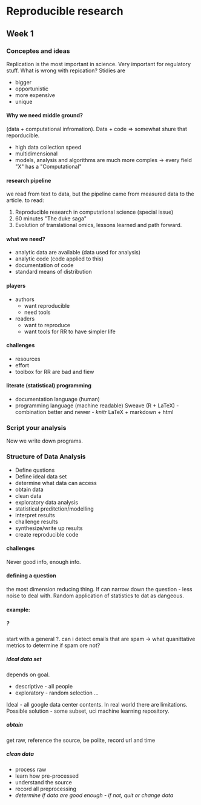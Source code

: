 # Reproducible research
## Week 1
### Conceptes and ideas
Replication is the most important in science. Very important for regulatory stuff.
What is wrong with repication?
Stidies are 
- bigger
- opportunistic
- more expensive
- unique
#### Why we need middle ground?
(data + computational infromation). Data + code => somewhat shure that reporducible.
- high data collection speed
- multidimensional
- models, analysis and algorithms are much more comples -> every field "X" has a "Computational"

#### research pipeline
we read from text to data, but the pipeline came from measured data to the article.
to read:
1. Reproducible research in computational science (special issue)
2. 60 minutes "The duke saga"
3. Evolution of translational omics, lessons learned and path forward.

#### what we need?
- analytic data are available (data used for analysis)
- analytic code (code applied to this)
- documentation of code
- standard means of distribution

#### players
- authors
  - want reproducible 
  - need tools
- readers
  - want to reproduce
  - want tools for RR to have simpler life
#### challenges
- resources
- effort
- toolbox for RR are bad and fiew

#### literate (statistical) programming
* documentation language (human)
* programming language (machine readable)
Sweave (R + LaTeX) - combination
better and newer - _knitr_
LaTeX + markdown + html

### Script your analysis
Now we write down programs.

### Structure of Data Analysis
- Define qustions
- Define ideal data set
- determine what data can access
- obtain data
- clean data
- exploratory data analysis
- statistical preditction/modelling
- interpret results
- challenge results
- synthesize/write up results
- create reproducible code

#### challenges
Never good info, enough info.
#### defining a question 
the most dimension reducing thing. If can narrow down the question - less noise to deal with. Random application of statistics to dat as dangeous.
#### example:
##### ?
start with a general ?. can i detect emails that are spam -> what quanittative metrics to determine if spam ore not?
##### ideal data set
depends on goal.
- descriptive - all people
- exploratory - random selection
...

Ideal - all google data center contents.
In real world there are limitations.
Possible solution - some subset, uci machine learning repository.
##### obtain
get raw, reference the source, be polite, record url and time
##### clean data
- process raw
- learn how pre-processed
- understand the source
- record all preprocessing
- *determine if data are good enough - if not, quit or change data*
